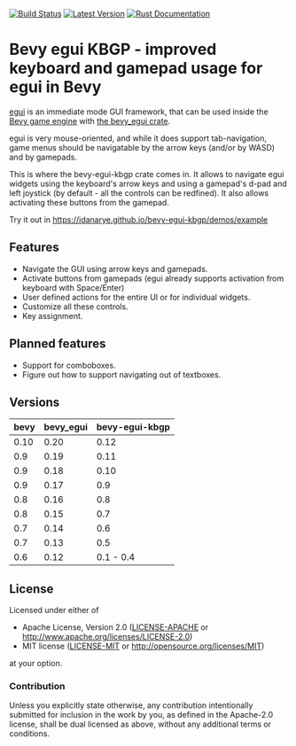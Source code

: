 [![Build Status](https://github.com/idanarye/bevy-egui-kbgp/workflows/CI/badge.svg)](https://github.com/idanarye/bevy-egui-kbgp/actions)
[![Latest Version](https://img.shields.io/crates/v/bevy-egui-kbgp.svg)](https://crates.io/crates/bevy-egui-kbgp)
[![Rust Documentation](https://img.shields.io/badge/api-rustdoc-blue.svg)](https://idanarye.github.io/bevy-egui-kbgp/)

# Bevy egui KBGP - improved keyboard and gamepad usage for egui in Bevy

[egui](https://github.com/emilk/egui) is an immediate mode GUI framework, that can be used inside the [Bevy game engine](https://bevyengine.org/) with [the bevy_egui crate](https://github.com/mvlabat/bevy_egui).

egui is very mouse-oriented, and while it does support tab-navigation, game menus should be
navigatable by the arrow keys (and/or by WASD) and by gamepads.

This is where the bevy-egui-kbgp crate comes in. It allows to navigate egui widgets using the
keyboard's arrow keys and using a gamepad's d-pad and left joystick (by default - all the controls
can be redfined). It also allows activating these buttons from the gamepad.

Try it out in https://idanarye.github.io/bevy-egui-kbgp/demos/example

## Features

* Navigate the GUI using arrow keys and gamepads.
* Activate buttons from gamepads (egui already supports activation from keyboard with Space/Enter)
* User defined actions for the entire UI or for individual widgets.
* Customize all these controls.
* Key assignment.

## Planned features

* Support for comboboxes.
* Figure out how to support navigating out of textboxes.

## Versions

| bevy | bevy_egui | bevy-egui-kbgp |
|------|-----------|----------------|
| 0.10 | 0.20      | 0.12           |
| 0.9  | 0.19      | 0.11           |
| 0.9  | 0.18      | 0.10           |
| 0.9  | 0.17      | 0.9            |
| 0.8  | 0.16      | 0.8            |
| 0.8  | 0.15      | 0.7            |
| 0.7  | 0.14      | 0.6            |
| 0.7  | 0.13      | 0.5            |
| 0.6  | 0.12      | 0.1 - 0.4      |

## License

Licensed under either of

 * Apache License, Version 2.0 ([LICENSE-APACHE](LICENSE-APACHE) or http://www.apache.org/licenses/LICENSE-2.0)
 * MIT license ([LICENSE-MIT](LICENSE-MIT) or http://opensource.org/licenses/MIT)

at your option.

### Contribution

Unless you explicitly state otherwise, any contribution intentionally submitted
for inclusion in the work by you, as defined in the Apache-2.0 license, shall be dual licensed as above, without any
additional terms or conditions.
